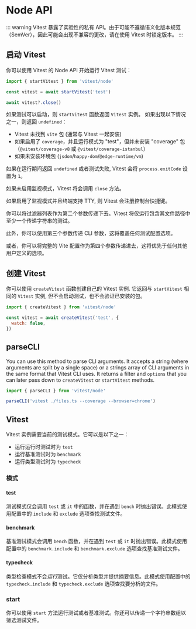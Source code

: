 # Node API

::: warning
Vitest 暴露了实验性的私有 API。由于可能不遵循语义化版本规范（SemVer），因此可能会出现不兼容的更改，请在使用 Vitest 时锁定版本。
:::

## 启动 Vitest

你可以使用 Vitest 的 Node API 开始运行 Vitest 测试：

```js
import { startVitest } from 'vitest/node'

const vitest = await startVitest('test')

await vitest?.close()
```

如果测试可以启动，则 `startVitest` 函数返回 `Vitest` 实例。 如果出现以下情况之一，则返回 `undefined`：

- Vitest 未找到 `vite` 包 (通常与 Vitest 一起安装)
- 如果启用了 `coverage`，并且运行模式为 "test"，但并未安装 "coverage" 包（`@vitest/coverage-v8` 或 `@vitest/coverage-istanbul`）
- 如果未安装环境包 (`jsdom`/`happy-dom`/`@edge-runtime/vm`)

如果在运行期间返回 `undefined` 或者测试失败, Vitest 会将 `process.exitCode` 设置为 `1`。

如果未启用监视模式，Vitest 将会调用 `close` 方法。

如果启用了监视模式并且终端支持 TTY, 则 Vitest 会注册控制台快捷键。

你可以将过滤器列表作为第二个参数传递下去。Vitest 将仅运行包含其文件路径中至少一个传递字符串的测试。

此外，你可以使用第三个参数传递 CLI 参数，这将覆盖任何测试配置选项。

或者，你可以将完整的 Vite 配置作为第四个参数传递进去，这将优先于任何其他用户定义的选项。

## 创建 Vitest

你可以使用 `createVitest` 函数创建自己的 Vitest 实例. 它返回与 `startVitest` 相同的 `Vitest` 实例, 但不会启动测试，也不会验证已安装的包。

```js
import { createVitest } from 'vitest/node'

const vitest = await createVitest('test', {
  watch: false,
})
```

## parseCLI

You can use this method to parse CLI arguments. It accepts a string (where arguments are split by a single space) or a strings array of CLI arguments in the same format that Vitest CLI uses. It returns a filter and `options` that you can later pass down to `createVitest` or `startVitest` methods.

```ts
import { parseCLI } from 'vitest/node'

parseCLI('vitest ./files.ts --coverage --browser=chrome')
```

## Vitest

Vitest 实例需要当前的测试模式。它可以是以下之一：

- 运行运行时测试时为 `test`
- 运行基准测试时为 `benchmark`
- 运行类型测试时为 `typecheck`

### 模式

#### test

测试模式仅会调用 `test` 或 `it` 中的函数，并在遇到 `bench` 时抛出错误。此模式使用配置中的 `include` 和 `exclude` 选项查找测试文件。

#### benchmark

基准测试模式会调用 `bench` 函数，并在遇到 `test` 或 `it` 时抛出错误。此模式使用配置中的 `benchmark.include` 和 `benchmark.exclude` 选项查找基准测试文件。

#### typecheck

类型检查模式不会*运行*测试。它仅分析类型并提供摘要信息。此模式使用配置中的 `typecheck.include` 和 `typecheck.exclude` 选项查找要分析的文件。

### start

你可以使用 `start` 方法运行测试或者基准测试。你还可以传递一个字符串数组以筛选测试文件。

